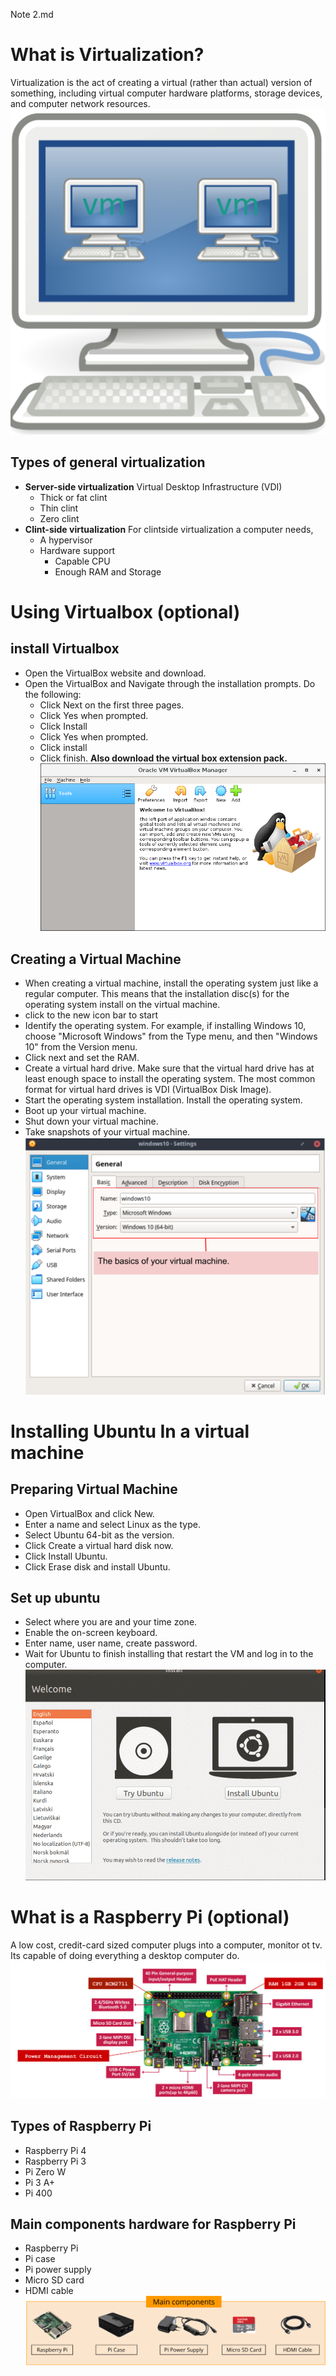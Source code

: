 Note 2.md
# What is Virtualization?
Virtualization is the act of creating a virtual (rather than actual) version of something, including virtual computer hardware platforms, storage devices, and computer network resources.
![Virtualization](Img1.PNG)

## Types of general virtualization
* **Server-side virtualization**
  Virtual Desktop Infrastructure (VDI)
     * Thick or fat clint
     * Thin clint
     * Zero  clint
* **Clint-side virtualization**
  For clintside virtualization a computer needs,
     * A hypervisor
     * Hardware support
        * Capable CPU
        * Enough RAM and Storage
# Using Virtualbox (optional)
## install Virtualbox
* Open the VirtualBox website and download. 
* Open the VirtualBox and Navigate through the installation prompts. Do the following:
     * Click Next on the first three pages.
     * Click Yes when prompted.
     *  Click Install
     * Click Yes when prompted.
     * Click install
     * Click finish.
**Also download the virtual box extension pack.**
![VirtualBox](Img2.png)

## Creating a Virtual Machine
* When creating a virtual machine, install the operating system just like a regular computer. This means that the installation disc(s) for the operating system install on the virtual machine.  
* click to the new icon bar to start
* Identify the operating system. For example, if installing Windows 10, choose "Microsoft Windows" from the Type menu, and then "Windows 10" from the Version menu.
* Click next and set the RAM.
* Create a virtual hard drive. Make sure that the virtual hard drive has at least enough space to install the operating system. The most common format for virtual hard drives is VDI (VirtualBox Disk Image).
* Start the operating system installation. Install the operating system. 
* Boot up your virtual machine.
* Shut down your virtual machine.
* Take snapshots of your virtual machine.
![VM](Img3.PNG)

# Installing Ubuntu In a virtual machine
## Preparing Virtual Machine
* Open VirtualBox and click New.
* Enter a name and select Linux as the type.
* Select Ubuntu 64-bit as the version.
* Click Create a virtual hard disk now.
* Click Install Ubuntu.
* Click Erase disk and install Ubuntu.
## Set up ubuntu
* Select where you are and your time zone.
* Enable the on-screen keyboard.
* Enter name, user name, create password.
* Wait for Ubuntu to finish installing that restart the VM and log in to the computer. 
![Ubuntu Install](Img4.PNG)

# What is a Raspberry Pi (optional)
A low cost, credit-card sized computer plugs into a computer, monitor ot tv. Its capable of doing everything a desktop computer do. 
![Raspberry Pi](Img5.PNG)
## Types of Raspberry Pi
* Raspberry Pi 4
* Raspberry Pi 3
* Pi Zero W
* Pi 3 A+
* Pi 400
## Main components hardware for Raspberry Pi
* Raspberry Pi
* Pi case
* Pi power supply
* Micro SD card
* HDMI cable
![Raspberry Pi](Img6.PNG)
